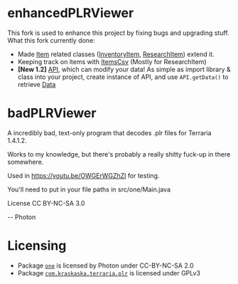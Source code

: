 # enhancedPLRViewer
This fork is used to enhance this project by fixing bugs and upgrading stuff.
What this fork currently done:
 - Made [Item](src/one/Item.java) related classes ([InventoryItem](src/one/InventoryItem.java), [ResearchItem](src/one/ResearchItem.java)) extend it.
 - Keeping track on items with [ItemsCsv](src/one/ItemsCsv.java) (Mostly for ResearchItem)
 - **[New 1.2]** [API](src/com/kraskaska/terraria/plr/API.java), which can modify your data! As simple as import library & class into your project, create instance of API, and use `API.getData()` to retrieve [Data](src/com/kraskaska/terraria/plr/API.java) 
# badPLRViewer

A incredibly bad, text-only program that decodes .plr files for Terraria 1.4.1.2.

Works to my knowledge, but there's probably a really shitty fuck-up in there somewhere.

Used in https://youtu.be/OWGErWGZhZI for testing.

You'll need to put in your file paths in src/one/Main.java

License CC BY-NC-SA 3.0

-- Photon
# Licensing
 - Package [`one`](src/one) is licensed by Photon under CC-BY-NC-SA 2.0
 - Package [`com.kraskaska.terraria.plr`](src/com/kraskaska/terraria/plr) is licensed under GPLv3
